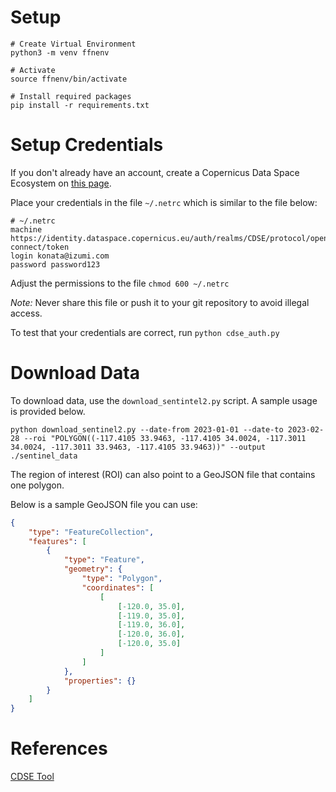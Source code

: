 # Setup
```shell
# Create Virtual Environment
python3 -m venv ffnenv

# Activate
source ffnenv/bin/activate

# Install required packages
pip install -r requirements.txt
```

# Setup Credentials
If you don't already have an account, create a Copernicus Data Space Ecosystem
on [this page](https://dataspace.copernicus.eu).


Place your credentials in the file `~/.netrc` which is similar to the file below:
```
# ~/.netrc
machine https://identity.dataspace.copernicus.eu/auth/realms/CDSE/protocol/openid-connect/token
login konata@izumi.com
password password123
```

Adjust the permissions to the file `chmod 600 ~/.netrc`

*Note:* Never share this file or push it to your git repository to avoid illegal access.

To test that your credentials are correct, run `python cdse_auth.py`

# Download Data
To download data, use the `download_sentintel2.py` script. A sample usage is provided below.

```shell
python download_sentinel2.py --date-from 2023-01-01 --date-to 2023-02-28 --roi "POLYGON((-117.4105 33.9463, -117.4105 34.0024, -117.3011 34.0024, -117.3011 33.9463, -117.4105 33.9463))" --output ./sentinel_data
```

The region of interest (ROI) can also point to a GeoJSON file that contains one polygon.

Below is a sample GeoJSON file you can use:
```json
{
    "type": "FeatureCollection",
    "features": [
        {
            "type": "Feature",
            "geometry": {
                "type": "Polygon",
                "coordinates": [
                    [
                        [-120.0, 35.0],
                        [-119.0, 35.0],
                        [-119.0, 36.0],
                        [-120.0, 36.0],
                        [-120.0, 35.0]
                    ]
                ]
            },
            "properties": {}
        }
    ]
}
```

# References
[CDSE Tool](https://github.com/CDSETool/CDSETool)